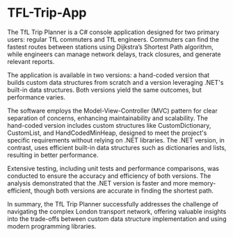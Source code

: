 # TFL-Trip-App
The TfL Trip Planner is a C# console application designed for two primary users: regular TfL commuters and TfL engineers. Commuters can find the fastest routes between stations using Dijkstra’s Shortest Path algorithm, while engineers can manage network delays, track closures, and generate relevant reports.

The application is available in two versions: a hand-coded version that builds custom data structures from scratch and a version leveraging .NET's built-in data structures. Both versions yield the same outcomes, but performance varies.

The software employs the Model-View-Controller (MVC) pattern for clear separation of concerns, enhancing maintainability and scalability. The hand-coded version includes custom structures like CustomDictionary, CustomList, and HandCodedMinHeap, designed to meet the project's specific requirements without relying on .NET libraries. The .NET version, in contrast, uses efficient built-in data structures such as dictionaries and lists, resulting in better performance.

Extensive testing, including unit tests and performance comparisons, was conducted to ensure the accuracy and efficiency of both versions. The analysis demonstrated that the .NET version is faster and more memory-efficient, though both versions are accurate in finding the shortest path.

In summary, the TfL Trip Planner successfully addresses the challenge of navigating the complex London transport network, offering valuable insights into the trade-offs between custom data structure implementation and using modern programming libraries.
